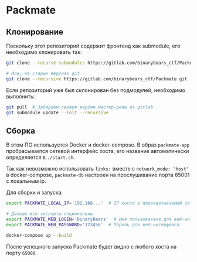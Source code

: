 # Packmate
## Клонирование
Поскольку этот репозиторий содержит фронтенд как submodule, его необходимо клонировать так:
```bash
git clone --recurse-submodules https://gitlab.com/binarybears_ctf/Packmate.git

# Или, на старых версиях git
git clone --recursive https://gitlab.com/binarybears_ctf/Packmate.git
```

Если репозиторий уже был склонирован без подмодулей, необходимо выполнить:
```bash
git pull  # Забираем свежую версию мастер-репы из gitlab
git submodule update --init --recursive
```

## Сборка
В этом ПО используется Docker и docker-compose. В образ `packmate-app` пробрасывается сетевой интерфейс хоста, его название автоматически определяется в `./start.sh`.

Так как невозможно использовать `links:` вместе с `network_mode: "host"` в docker-compose, `packmate-db` настроен на прослушивание порта 65001 с локальным ip.

Для сборки и запуска:
```bash
export PACKMATE_LOCAL_IP='192.168...'  # IP хоста в перехватываемой сети

# Дальше все экспорты опциональны
export PACKMATE_WEB_LOGIN='BinaryBears'  # Имя пользователя для веб-интерфейса
export PACKMATE_WEB_PASSWORD='123456'  # Пароль для веб-интерфейса

docker-compose up --build
```

После успешного запуска Packmate будет видно с любого хоста на порту `65000`.
